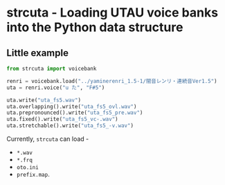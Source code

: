 <!-- Copyright (C) Yuki Takagi 2020 -->
<!-- Distributed under the Boost Software License, Version 1.0. -->
<!-- (See accompanying file LICENSE_1_0.txt or copy at -->
<!-- https://www.boost.org/LICENSE_1_0.txt) -->

# strcuta - Loading UTAU voice banks into the Python data structure

## Little example

```python
from strcuta import voicebank

renri = voicebank.load("../yaminerenri_1.5-1/闇音レンリ・連続音Ver1.5")
uta = renri.voice("u た", "F#5")

uta.write("uta_fs5.wav")
uta.overlapping().write("uta_fs5_ovl.wav")
uta.prepronounced().write("uta_fs5_pre.wav")
uta.fixed().write("uta_fs5_vc-.wav")
uta.stretchable().write("uta_fs5_-v.wav")
```

Currently, `strcuta` can load -
  * `*.wav`
  * `*.frq`
  * `oto.ini`
  * `prefix.map`.

